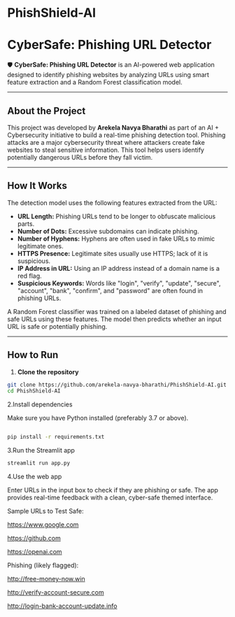 # PhishShield-AI

# CyberSafe: Phishing URL Detector

🛡️ **CyberSafe: Phishing URL Detector** is an AI-powered web application designed to identify phishing websites by analyzing URLs using smart feature extraction and a Random Forest classification model.

---

## About the Project

This project was developed by **Arekela Navya Bharathi** as part of an AI + Cybersecurity initiative to build a real-time phishing detection tool. Phishing attacks are a major cybersecurity threat where attackers create fake websites to steal sensitive information. This tool helps users identify potentially dangerous URLs before they fall victim.

---

## How It Works

The detection model uses the following features extracted from the URL:

- **URL Length:** Phishing URLs tend to be longer to obfuscate malicious parts.  
- **Number of Dots:** Excessive subdomains can indicate phishing.  
- **Number of Hyphens:** Hyphens are often used in fake URLs to mimic legitimate ones.  
- **HTTPS Presence:** Legitimate sites usually use HTTPS; lack of it is suspicious.  
- **IP Address in URL:** Using an IP address instead of a domain name is a red flag.  
- **Suspicious Keywords:** Words like "login", "verify", "update", "secure", "account", "bank", "confirm", and "password" are often found in phishing URLs.

A Random Forest classifier was trained on a labeled dataset of phishing and safe URLs using these features. The model then predicts whether an input URL is safe or potentially phishing.

---

## How to Run

1. **Clone the repository**

```bash
git clone https://github.com/arekela-navya-bharathi/PhishShield-AI.git
cd PhishShield-AI


```
2.Install dependencies

Make sure you have Python installed (preferably 3.7 or above).

```bash

pip install -r requirements.txt

```

3.Run the Streamlit app

```bash
streamlit run app.py
```


4.Use the web app

Enter URLs in the input box to check if they are phishing or safe. The app provides real-time feedback with a clean, cyber-safe themed interface.




Sample URLs to Test
Safe:

https://www.google.com

https://github.com

https://openai.com

Phishing (likely flagged):

http://free-money-now.win

http://verify-account-secure.com

http://login-bank-account-update.info
